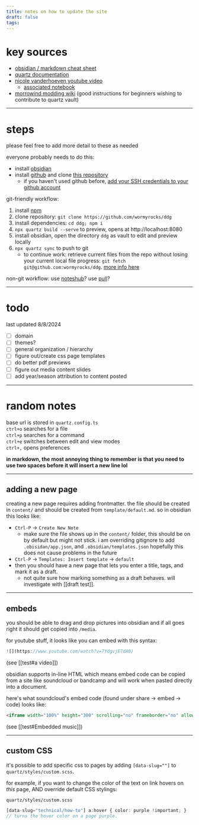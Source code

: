 ```yaml
---
title: notes on how to update the site
draft: false
tags:
---
```

# key sources
* [obsidian / markdown cheat sheet](https://publish-01.obsidian.md/access/09cfa50ec31c0f01873549787f02a7e0/assets/Markdown%20Cheat%20Sheet.pdf)
* [quartz documentation](https://quartz.jzhao.xyz/authoring-content)
* [nicole vanderhoeven youtube video](https://www.youtube.com/watch?v=6s6DT1yN4dw)
	* [associated notebook](https://notes.nicolevanderhoeven.com/How+to+publish+Obsidian+notes+with+Quartz+on+GitHub+Pages)
* [morrowind modding wiki](https://morrowind-modding.github.io/contributing/how-to-contribute) (good instructions for beginners wishing to contribute to quartz vault)

---

# steps
please feel free to add more detail to these as needed

everyone probably needs to do this:
* install [obsidian](https://obsidian.md/)
* install [github](https://docs.github.com/en/desktop/installing-and-authenticating-to-github-desktop/installing-github-desktop) and clone [this repository](https://github.com/wormyrocks/ddg)
	* if you haven't used github before, [add your SSH credentials to your github account](https://docs.github.com/en/authentication/connecting-to-github-with-ssh/adding-a-new-ssh-key-to-your-github-account)

git-friendly workflow:
1. install [npm](https://docs.npmjs.com/downloading-and-installing-node-js-and-npm#using-a-node-installer-to-install-nodejs-and-npm)
2. clone repository: `git clone https://github.com/wormyrocks/ddg`
3. install dependencies: `cd ddg; npm i`
4. `npx quartz build --serve` to preview, opens at http://localhost:8080
5. install obsidian, open the directory `ddg` as vault to edit and preview locally
6. `npx quartz sync` to push to git
	- to continue work: retrieve current files from the repo without losing your current local file progress: `git fetch git@github.com:wormyrocks/ddg`. [more info here](https://docs.github.com/en/get-started/using-git/getting-changes-from-a-remote-repository)

non-git workflow:
use [noteshub](https://about.noteshub.app/)?
use [pull](https://github.com/apps/pull)?

----
# todo
last updated 8/8/2024 
- [ ] domain
- [ ] themes?
- [ ] general organization / hierarchy 
- [ ] figure out/create css page templates 
- [ ] do better pdf previews 
- [ ] figure out media content slides 
- [ ] add year/season attribution to content posted 

----
# random notes

base url is stored in `quartz.config.ts`  
`ctrl+o` searches for a file  
`ctrl+p` searches for a command  
`ctrl+e` switches between edit and view modes  
`ctrl+,` opens preferences  

**in markdown, the most annoying thing to remember is that you need to use two spaces before it will insert a new line lol**

----

## adding a new page

creating a new page requires adding frontmatter. the file should be created in `content/` and should be created from `template/default.md`. so in obsidian this looks like:
* `Ctrl-P` -> `Create New Note`
	* make sure the file shows up in the `content/` folder, this should be on by default but might not stick. i am overriding gitignore to add `.obisidan/app.json`, and `.obsidian/templates.json` hopefully this does not cause problems in the future
* `Ctrl-P` -> `Templates: Insert template` -> `default`
* then you should have a new page that lets you enter a title, tags, and mark it as a draft.
	* not quite sure how marking something as a draft behaves. will investigate with [[draft test]].

----

## embeds

you should be able to drag and drop pictures into obsidian and if all goes right it should get copied into `/media`.

for youtube stuff, it looks like you can embed with this syntax:

```ts
![](https://www.youtube.com/watch?v=7YdgvjE7dA0)
```

(see [[test#a video]])

obsidian supports in-line HTML which means embed code can be copied from a site like soundcloud or bandcamp and will work when pasted directly into a document.

here's what soundcloud's embed code (found under share -> embed -> code) looks like: 

```html
<iframe width="100%" height="300" scrolling="no" frameborder="no" allow="autoplay" src="https://w.soundcloud.com/player/?url=https%3A//api.soundcloud.com/tracks/1511945842&color=%23ff5500&auto_play=false&hide_related=false&show_comments=true&show_user=true&show_reposts=false&show_teaser=true&visual=true"></iframe><div style="font-size: 10px; color: #cccccc;line-break: anywhere;word-break: normal;overflow: hidden;white-space: nowrap;text-overflow: ellipsis; font-family: Interstate,Lucida Grande,Lucida Sans Unicode,Lucida Sans,Garuda,Verdana,Tahoma,sans-serif;font-weight: 100;"><a href="https://soundcloud.com/dannn" title="DANNN​" target="_blank" style="color: #cccccc; text-decoration: none;">DANNN​</a> · <a href="https://soundcloud.com/dannn/spectral" title="Spectral" target="_blank" style="color: #cccccc; text-decoration: none;">Spectral</a></div>
```

(see [[test#Embedded music]])

---

## custom CSS

it's possible to add specific css to pages by adding `[data-slug=""]` to  `quartz/styles/custom.scss`. 

for example, if you want to change the color of the text on link hovers on *this* page, AND override default CSS stylings:

`quartz/styles/custom.scss`

```ts
[data-slug="technical/how-to"] a:hover { color: purple !important; } 
// turns the hover color on a page purple.
```

